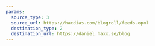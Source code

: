 ```yaml
---
params:
  source_type: 3
  source_url: https://hacdias.com/blogroll/feeds.opml
  destination_type: 2
  destination_url: https://daniel.haxx.se/blog
---
```

